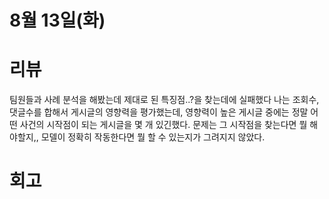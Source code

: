 # 8월 13일(화)

# 리뷰

팀원들과 사례 분석을 해봤는데 제대로 된 특징점..?을 찾는데에 실패했다
나는 조회수, 댓글수를 합해서 게시글의 영향력을 평가했는데,
영향력이 높은 게시글 중에는 정말 어떤 사건의 시작점이 되는 게시글을 몇 개 있긴했다.
문제는 그 시작점을 찾는다면 뭘 해야할지,, 모델이 정확히 작동한다면 뭘 할 수 있는지가 그려지지 않았다.

# 회고